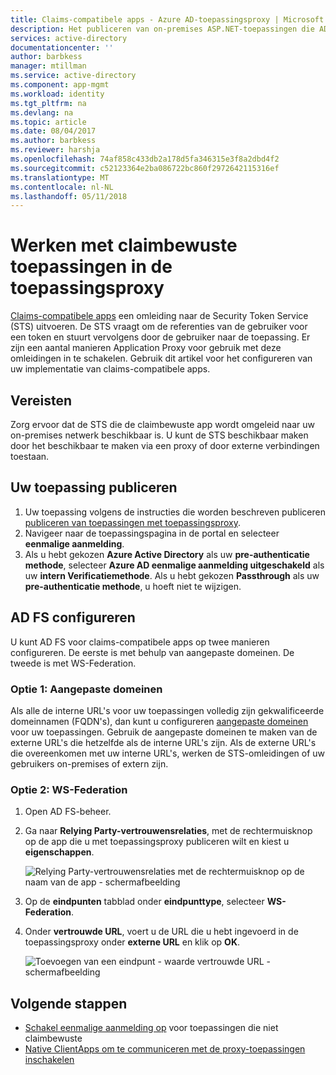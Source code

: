 ```yaml
---
title: Claims-compatibele apps - Azure AD-toepassingsproxy | Microsoft Docs
description: Het publiceren van on-premises ASP.NET-toepassingen die AD FS-claims voor veilige externe toegang door uw gebruikers te accepteren.
services: active-directory
documentationcenter: ''
author: barbkess
manager: mtillman
ms.service: active-directory
ms.component: app-mgmt
ms.workload: identity
ms.tgt_pltfrm: na
ms.devlang: na
ms.topic: article
ms.date: 08/04/2017
ms.author: barbkess
ms.reviewer: harshja
ms.openlocfilehash: 74af858c433db2a178d5fa346315e3f8a2dbd4f2
ms.sourcegitcommit: c52123364e2ba086722bc860f2972642115316ef
ms.translationtype: MT
ms.contentlocale: nl-NL
ms.lasthandoff: 05/11/2018
---
```

# <a name="working-with-claims-aware-apps-in-application-proxy"></a>Werken met claimbewuste toepassingen in de toepassingsproxy
[Claims-compatibele apps](https://msdn.microsoft.com/library/windows/desktop/bb736227.aspx) een omleiding naar de Security Token Service (STS) uitvoeren. De STS vraagt om de referenties van de gebruiker voor een token en stuurt vervolgens door de gebruiker naar de toepassing. Er zijn een aantal manieren Application Proxy voor gebruik met deze omleidingen in te schakelen. Gebruik dit artikel voor het configureren van uw implementatie van claims-compatibele apps. 

## <a name="prerequisites"></a>Vereisten
Zorg ervoor dat de STS die de claimbewuste app wordt omgeleid naar uw on-premises netwerk beschikbaar is. U kunt de STS beschikbaar maken door het beschikbaar te maken via een proxy of door externe verbindingen toestaan. 

## <a name="publish-your-application"></a>Uw toepassing publiceren

1. Uw toepassing volgens de instructies die worden beschreven publiceren [publiceren van toepassingen met toepassingsproxy](manage-apps/application-proxy-publish-azure-portal.md).
2. Navigeer naar de toepassingspagina in de portal en selecteer **eenmalige aanmelding**.
3. Als u hebt gekozen **Azure Active Directory** als uw **pre-authenticatie methode**, selecteer **Azure AD eenmalige aanmelding uitgeschakeld** als uw **intern Verificatiemethode**. Als u hebt gekozen **Passthrough** als uw **pre-authenticatie methode**, u hoeft niet te wijzigen.

## <a name="configure-adfs"></a>AD FS configureren

U kunt AD FS voor claims-compatibele apps op twee manieren configureren. De eerste is met behulp van aangepaste domeinen. De tweede is met WS-Federation. 

### <a name="option-1-custom-domains"></a>Optie 1: Aangepaste domeinen

Als alle de interne URL's voor uw toepassingen volledig zijn gekwalificeerde domeinnamen (FQDN's), dan kunt u configureren [aangepaste domeinen](manage-apps/application-proxy-configure-custom-domain.md) voor uw toepassingen. Gebruik de aangepaste domeinen te maken van de externe URL's die hetzelfde als de interne URL's zijn. Als de externe URL's die overeenkomen met uw interne URL's, werken de STS-omleidingen of uw gebruikers on-premises of extern zijn. 

### <a name="option-2-ws-federation"></a>Optie 2: WS-Federation

1. Open AD FS-beheer.
2. Ga naar **Relying Party-vertrouwensrelaties**, met de rechtermuisknop op de app die u met toepassingsproxy publiceren wilt en kiest u **eigenschappen**.  

   ![Relying Party-vertrouwensrelaties met de rechtermuisknop op de naam van de app - schermafbeelding](./media/active-directory-application-proxy-claims-aware-apps/appproxyrelyingpartytrust.png)  

3. Op de **eindpunten** tabblad onder **eindpunttype**, selecteer **WS-Federation**.
4. Onder **vertrouwde URL**, voert u de URL die u hebt ingevoerd in de toepassingsproxy onder **externe URL** en klik op **OK**.  

   ![Toevoegen van een eindpunt - waarde vertrouwde URL - schermafbeelding](./media/active-directory-application-proxy-claims-aware-apps/appproxyendpointtrustedurl.png)  

## <a name="next-steps"></a>Volgende stappen
* [Schakel eenmalige aanmelding op](manage-apps/application-proxy-single-sign-on.md) voor toepassingen die niet claimbewuste
* [Native ClientApps om te communiceren met de proxy-toepassingen inschakelen](active-directory-application-proxy-native-client.md)


